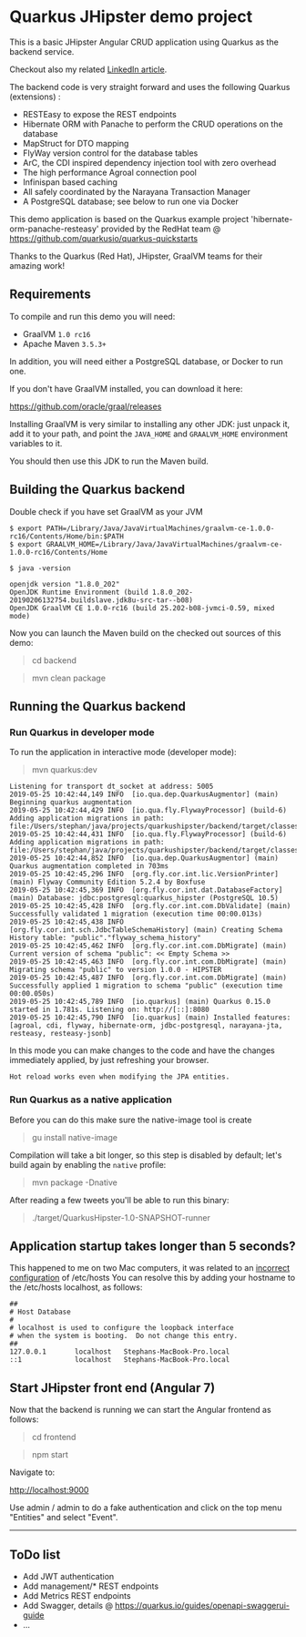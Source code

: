 # Quarkus JHipster demo project

This is a basic JHipster Angular CRUD application using Quarkus as the backend service.

Checkout also my related [LinkedIn article](https://www.linkedin.com/pulse/jhipster-quarkus-demo-app-stephan-janssen).

The backend code is very straight forward and uses the following Quarkus (extensions) :
 - RESTEasy to expose the REST endpoints
 - Hibernate ORM with Panache to perform the CRUD operations on the database
 - MapStruct for DTO mapping
 - FlyWay version control for the database tables
 - ArC, the CDI inspired dependency injection tool with zero overhead
 - The high performance Agroal connection pool
 - Infinispan based caching
 - All safely coordinated by the Narayana Transaction Manager
 - A PostgreSQL database; see below to run one via Docker
 
This demo application is based on the Quarkus example project  'hibernate-orm-panache-resteasy' provided by the RedHat team @ https://github.com/quarkusio/quarkus-quickstarts

Thanks to the Quarkus (Red Hat), JHipster, GraalVM teams for their amazing work! 


## Requirements

To compile and run this demo you will need:
- GraalVM `1.0 rc16`
- Apache Maven `3.5.3+`

In addition, you will need either a PostgreSQL database, or Docker to run one.

If you don't have GraalVM installed, you can download it here:

<https://github.com/oracle/graal/releases>

Installing GraalVM is very similar to installing any other JDK:
just unpack it, add it to your path, and point the `JAVA_HOME`
and `GRAALVM_HOME` environment variables to it.

You should then use this JDK to run the Maven build.


## Building the Quarkus backend

Double check if you have set GraalVM as your JVM

```
$ export PATH=/Library/Java/JavaVirtualMachines/graalvm-ce-1.0.0-rc16/Contents/Home/bin:$PATH
$ export GRAALVM_HOME=/Library/Java/JavaVirtualMachines/graalvm-ce-1.0.0-rc16/Contents/Home 

$ java -version

openjdk version "1.8.0_202"
OpenJDK Runtime Environment (build 1.8.0_202-20190206132754.buildslave.jdk8u-src-tar--b08)
OpenJDK GraalVM CE 1.0.0-rc16 (build 25.202-b08-jvmci-0.59, mixed mode)
```

Now you can launch the Maven build on the checked out sources of this demo:

> cd backend

> mvn clean package

## Running the Quarkus backend

### Run Quarkus in developer mode

To run the application in interactive mode (developer mode):

>  mvn quarkus:dev

```
Listening for transport dt_socket at address: 5005
2019-05-25 10:42:44,149 INFO  [io.qua.dep.QuarkusAugmentor] (main) Beginning quarkus augmentation
2019-05-25 10:42:44,429 INFO  [io.qua.fly.FlywayProcessor] (build-6) Adding application migrations in path: file:/Users/stephan/java/projects/quarkushipster/backend/target/classes/db/migration/
2019-05-25 10:42:44,431 INFO  [io.qua.fly.FlywayProcessor] (build-6) Adding application migrations in path: file:/Users/stephan/java/projects/quarkushipster/backend/target/classes/db/migration
2019-05-25 10:42:44,852 INFO  [io.qua.dep.QuarkusAugmentor] (main) Quarkus augmentation completed in 703ms
2019-05-25 10:42:45,296 INFO  [org.fly.cor.int.lic.VersionPrinter] (main) Flyway Community Edition 5.2.4 by Boxfuse
2019-05-25 10:42:45,369 INFO  [org.fly.cor.int.dat.DatabaseFactory] (main) Database: jdbc:postgresql:quarkus_hipster (PostgreSQL 10.5)
2019-05-25 10:42:45,428 INFO  [org.fly.cor.int.com.DbValidate] (main) Successfully validated 1 migration (execution time 00:00.013s)
2019-05-25 10:42:45,438 INFO  [org.fly.cor.int.sch.JdbcTableSchemaHistory] (main) Creating Schema History table: "public"."flyway_schema_history"
2019-05-25 10:42:45,462 INFO  [org.fly.cor.int.com.DbMigrate] (main) Current version of schema "public": << Empty Schema >>
2019-05-25 10:42:45,463 INFO  [org.fly.cor.int.com.DbMigrate] (main) Migrating schema "public" to version 1.0.0 - HIPSTER
2019-05-25 10:42:45,487 INFO  [org.fly.cor.int.com.DbMigrate] (main) Successfully applied 1 migration to schema "public" (execution time 00:00.050s)
2019-05-25 10:42:45,789 INFO  [io.quarkus] (main) Quarkus 0.15.0 started in 1.781s. Listening on: http://[::]:8080
2019-05-25 10:42:45,790 INFO  [io.quarkus] (main) Installed features: [agroal, cdi, flyway, hibernate-orm, jdbc-postgresql, narayana-jta, resteasy, resteasy-jsonb]
```

In this mode you can make changes to the code and have the changes immediately applied, by just refreshing your browser.

    Hot reload works even when modifying the JPA entities.


### Run Quarkus as a native application

Before you can do this make sure the native-image tool is create

> gu install native-image


Compilation will take a bit longer, so this step is disabled by default;
let's build again by enabling the `native` profile:

> mvn package -Dnative

After reading a few tweets you'll be able to run this binary:

> ./target/QuarkusHipster-1.0-SNAPSHOT-runner

## Application startup takes longer than 5 seconds?

This happened to me on two Mac computers, it was related to an [incorrect configuration](https://thoeni.io/post/macos-sierra-java/) of /etc/hosts
You can resolve this by adding your hostname to the /etc/hosts localhost, as follows: 

```
##
# Host Database
#
# localhost is used to configure the loopback interface
# when the system is booting.  Do not change this entry.
##
127.0.0.1       localhost   Stephans-MacBook-Pro.local
::1             localhost   Stephans-MacBook-Pro.local
```

## Start JHipster front end (Angular 7)

Now that the backend is running we can start the Angular frontend as follows: 

> cd frontend

> npm start

Navigate to:

<http://localhost:9000>

Use admin / admin to do a fake authentication and click on the top menu "Entities" and select "Event".

---
## ToDo list

- Add JWT authentication
- Add management/* REST endpoints
- Add Metrics REST endpoints
- Add Swagger, details @ https://quarkus.io/guides/openapi-swaggerui-guide
- ... 

